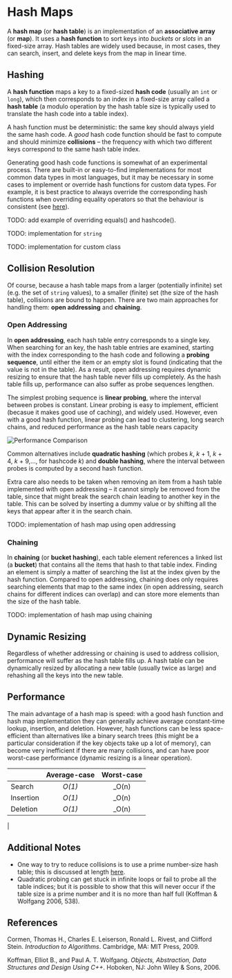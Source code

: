 # Hash Maps

A **hash map** (or **hash table**) is an implementation of an **associative array** (or **map**). It uses a **hash function** to sort keys into  *buckets* or *slots* in an fixed-size array. Hash tables are widely used because, in most cases, they can search, insert, and delete keys from the map in linear time. 

## Hashing

A **hash function** maps a key to a fixed-sized **hash code** (usually an `int` or `long`), which then corresponds to an index in a fixed-size array called a **hash table** (a modulo operation by the hash table size is typically used to translate the hash code into a table index).

A hash function must be deterministic: the same key should always yield the same hash code. A _good_ hash code function should be fast to compute and should minimize **collisions** – the frequency with which two different keys correspond to the same hash table index.

Generating good hash code functions is somewhat of an experimental process. There are built-in or easy-to-find implementations for most common data types in most languages, but it may be necessary in some cases to implement or override hash functions for custom data types. For example, it is best practice to always override the corresponding hash functions when overriding equality operators so that the behaviour is consistent (see [here](https://www.geeksforgeeks.org/override-equalsobject-hashcode-method/)).

TODO: add example of overriding equals() and hashcode().

TODO: implementation for `string`

TODO: implementation for custom class

## Collision Resolution

Of course, because a hash table maps from a larger (potentially infinite) set (e.g. the set of `string` values), to a smaller (finite) set (the size of the hash table), collisions are bound to happen. There are two main approaches for handling them: **open addressing** and **chaining**. 

### Open Addressing

In **open addressing**, each hash table entry corresponds to a single key. When searching for an key, the hash table entries are examined, starting with the index corresponding to the hash code and following a **probing sequence**, until either the item or an empty slot is found (indicating that the value is not in the table). As a result, open addressing requires dynamic resizing to ensure that the hash table never fills up completely. As the hash table fills up, performance can also suffer as probe sequences lengthen.

The simplest probing sequence is **linear probing**, where the interval between probes is constant. Linear probing is easy to implement, efficient (becasue it makes good use of caching), and widely used. However, even with a good hash function, linear probing can lead to clustering, long search chains, and reduced performance as the hash table nears capacity 

![Performance Comparison](https://upload.wikimedia.org/wikipedia/commons/1/1c/Hash_table_average_insertion_time.png "Average CPU Cache Misses, Chaining vs. Linear Probing")

Common alternatives include **quadratic hashing** (which probes _k_, _k_ + 1, _k_ + 4, _k_ + 9,..., for hashcode _k_) and **double hashing**, where the interval between probes is computed by a second hash function.

Extra care also needs to be taken when removing an item from a hash table implemented with open addressing – it cannot simply be removed from the table, since that might break the search chain leading to another key in the table. This can be solved by inserting a dummy value or by shifting all the keys that appear after it in the search chain.

TODO: implementation of hash map using open addressing

### Chaining

In **chaining** (or **bucket hashing**), each table element references a linked list (a **bucket**) that contains all the items that hash to that table index. Finding an element is simply a matter of searching the list at the index given by the hash function. Compared to open addressing, chaining does only requires searching elements that map to the same index (in open addressing, search chains for different indices can overlap) and can store more elements than the size of the hash table.

TODO: implementation of hash map using chaining

## Dynamic Resizing

Regardless of whether addressing or chaining is used to address collision, performance will suffer as the hash table fills up. A hash table can be dynamically resized by allocating a new table (usually twice as large) and rehashing all the keys into the new table. 

## Performance

The main advantage of a hash map is speed: with a good hash function and hash map implementation they can generally achieve average constant-time lookup, insertion, and deletion. However, hash functions can be less space-efficient than alternatives like a binary search trees (this might be a particular consideration if the key objects take up a lot of memory), can become very inefficient if there are many collisions, and can have poor worst-case performance (dynamic resizing is a linear operation).

|             | Average-case | Worst-case |
|-------------|:------------:|:----------:|
| Search      | _O(1)_       | _O(n)      |
| Insertion   | _O(1)_       | _O(n)      |
| Deletion    | _O(1)_       | _O(n)      |
|

## Additional Notes

* One way to try to reduce collisions is to use a prime number-size hash table; this is discussed at length [here](https://stackoverflow.com/questions/1145217/why-should-hash-functions-use-a-prime-number-modulus).
* Quadratic probing can get stuck in infinite loops or fail to probe all the table indices; but it is possible to show that this will never occur if the table size is a prime number and it is no more than half full (Koffman & Wolfgang 2006, 538).


## References

Cormen, Thomas H., Charles E. Leiserson, Ronald L. Rivest, and Clifford Stein. _Introduction to Algorithms_. Cambridge, MA: MIT Press, 2009.

Koffman, Elliot B., and Paul A. T. Wolfgang. _Objects, Abstraction, Data Structures and Design Using C++_. Hoboken, NJ: John Wiley &amp; Sons, 2006.